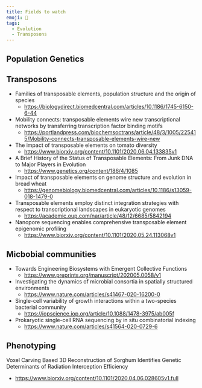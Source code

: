```yaml
---
title: Fields to watch
emoji: 🌳
tags:
  - Evolution
  - Transposons
---
```


## Population Genetics

## Transposons
* Families of transposable elements, population structure and the origin of species
  - https://biologydirect.biomedcentral.com/articles/10.1186/1745-6150-6-44
* Mobility connects: transposable elements wire new transcriptional networks by transferring transcription factor binding motifs
    - https://portlandpress.com/biochemsoctrans/article/48/3/1005/225415/Mobility-connects-transposable-elements-wire-new
* The impact of transposable elements on tomato diversity
  - https://www.biorxiv.org/content/10.1101/2020.06.04.133835v1
* A Brief History of the Status of Transposable Elements: From Junk DNA to Major Players in Evolution
  - https://www.genetics.org/content/186/4/1085
* Impact of transposable elements on genome structure and evolution in bread wheat
  - https://genomebiology.biomedcentral.com/articles/10.1186/s13059-018-1479-0
* Transposable elements employ distinct integration strategies with respect to transcriptional landscapes in eukaryotic genomes 
  - https://academic.oup.com/nar/article/48/12/6685/5842194
* Nanopore sequencing enables comprehensive transposable element epigenomic profiling
  - https://www.biorxiv.org/content/10.1101/2020.05.24.113068v1

## Micbobial communities
* Towards Engineering Biosystems with Emergent Collective Functions
  - https://www.preprints.org/manuscript/202005.0058/v1
* Investigating the dynamics of microbial consortia in spatially structured environments
  - https://www.nature.com/articles/s41467-020-16200-0
* Single-cell variability of growth interactions within a two-species bacterial community
  - https://iopscience.iop.org/article/10.1088/1478-3975/ab005f
* Prokaryotic single-cell RNA sequencing by in situ combinatorial indexing
  - https://www.nature.com/articles/s41564-020-0729-6

## Phenotyping
Voxel Carving Based 3D Reconstruction of Sorghum Identifies Genetic Determinants of Radiation Interception Efficiency
  - https://www.biorxiv.org/content/10.1101/2020.04.06.028605v1.full
